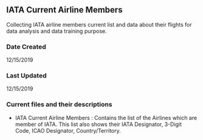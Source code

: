 ## IATA Current Airline Members
Collecting IATA airline members current list and data about their flights for data analysis and data training purpose.

### Date Created
12/15/2019

### Last Updated
12/15/2019

### Current files and their descriptions
- IATA Current Airline Members : Contains the list of the Airlines which are member of IATA. This list also shows their IATA Designator, 3-Digit Code, ICAO Designator, Country/Territory.
